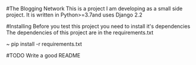 #The Blogging Network
This is a project I am developing as a small side project.
It is written in Python>=3.7and uses Django 2.2

#Installing 
Before you test this project you need to install it's dependencies
The dependencies of this project are in the requirements.txt

~ pip install -r requirements.txt

#TODO
Write a good README

